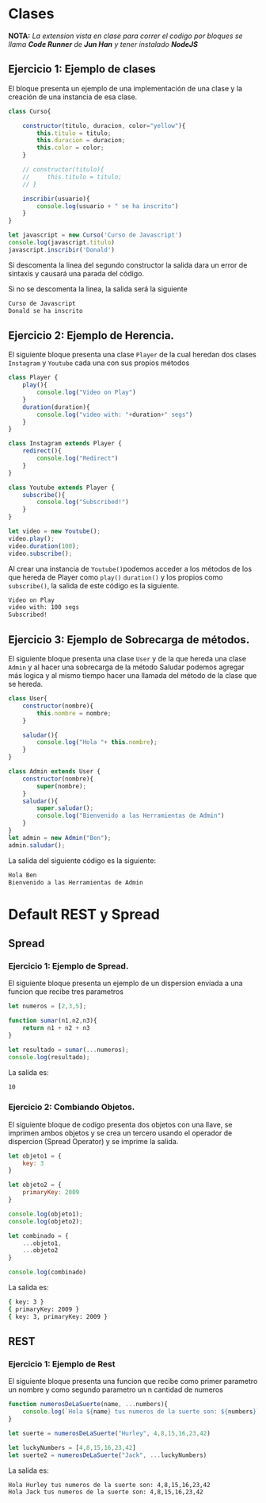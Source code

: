 # Clases

**NOTA:** _La extension vista en clase para correr el codigo por bloques se llama **Code Runner** de **Jun Han** y tener instalado **NodeJS**_


## Ejercicio 1: Ejemplo de clases

El bloque presenta un ejemplo de una implementación de una clase y la creación de una instancia de esa clase.

```js
class Curso{

    constructor(titulo, duracion, color="yellow"){
        this.titulo = titulo;
        this.duracion = duracion;
        this.color = color;
    }

    // constructor(titulo){
    //     this.titulo = titulo;
    // }

    inscribir(usuario){
        console.log(usuario + " se ha inscrito")
    }
}

let javascript = new Curso('Curso de Javascript')
console.log(javascript.titulo)
javascript.inscribir('Donald')
```
Si descomenta la linea del segundo constructor la salida dara un error de sintaxis y causará una parada del código.

Si no se descomenta la linea, la salida será la siguiente

```bash
Curso de Javascript
Donald se ha inscrito
```

## Ejercicio 2: Ejemplo de Herencia.

El siguiente bloque presenta una clase `Player` de la cual heredan dos clases `Instagram` y `Youtube` cada una con sus propios métodos

```js
class Player {
    play(){
        console.log("Video on Play")
    }
    duration(duration){
        console.log("video with: "+duration+" segs")
    }
}

class Instagram extends Player {
    redirect(){
        console.log("Redirect")
    }
}

class Youtube extends Player {
    subscribe(){
        console.log("Subscribed!")
    }
}

let video = new Youtube();
video.play();
video.duration(100);
video.subscribe();
```

Al crear una instancia de `Youtube()`podemos acceder a los métodos de los que hereda de Player como `play()` `duration()` y los propios como `subscribe()`, la salida de este código es la siguiente.

```bash
Video on Play
video with: 100 segs
Subscribed!
```

## Ejercicio 3: Ejemplo de Sobrecarga de métodos.

El siguiente bloque presenta una clase `User` y de la que hereda una clase `Admin` y al hacer una sobrecarga de la método Saludar podemos agregar más logica y al mismo tiempo hacer una llamada del método de la clase que se hereda.

```js
class User{
    constructor(nombre){
        this.nombre = nombre;
    }

    saludar(){
        console.log("Hola "+ this.nombre);
    }
}

class Admin extends User {
    constructor(nombre){
        super(nombre);
    }
    saludar(){
        super.saludar();
        console.log("Bienvenido a las Herramientas de Admin")
    }
}
let admin = new Admin("Ben");
admin.saludar();
```

La salida del siguiente código es la siguiente:

```bash
Hola Ben
Bienvenido a las Herramientas de Admin
```
#
# Default REST y Spread

## Spread

### Ejercicio 1: Ejemplo de Spread.

El siguiente bloque presenta un ejemplo de un dispersion enviada a una funcion que recibe tres parametros

```js
let numeros = [2,3,5];

function sumar(n1,n2,n3){
    return n1 + n2 + n3
}

let resultado = sumar(...numeros);
console.log(resultado);
```

La salida es: 
```bash
10
```

### Ejercicio 2: Combiando Objetos.

El siguiente bloque de codigo presenta dos objetos con una llave, se imprimen ambos objetos y se crea un tercero usando el operador de dispercion (Spread Operator) y se imprime la salida.

```js
let objeto1 = {
    key: 3
}

let objeto2 = {
    primaryKey: 2009
}

console.log(objeto1);
console.log(objeto2);

let combinado = {
    ...objeto1,
    ...objeto2
}

console.log(combinado)
```
La salida es: 
```bash
{ key: 3 }
{ primaryKey: 2009 }
{ key: 3, primaryKey: 2009 }
```

## REST

### Ejercicio 1: Ejemplo de Rest

El siguiente bloque presenta una funcion que recibe como primer parametro un nombre y como segundo parametro un n cantidad de numeros
```js
function numerosDeLaSuerte(name, ...numbers){
    console.log(`Hola ${name} tus numeros de la suerte son: ${numbers}` )
}

let suerte = numerosDeLaSuerte("Hurley", 4,8,15,16,23,42)

let luckyNumbers = [4,8,15,16,23,42]
let suerte2 = numerosDeLaSuerte("Jack", ...luckyNumbers)
```

La salida es: 
```bash
Hola Hurley tus numeros de la suerte son: 4,8,15,16,23,42
Hola Jack tus numeros de la suerte son: 4,8,15,16,23,42
```